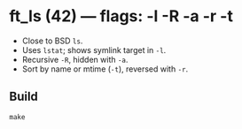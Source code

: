 
# ft_ls (42) — flags: -l -R -a -r -t

- Close to BSD `ls`.
- Uses `lstat`; shows symlink target in `-l`.
- Recursive `-R`, hidden with `-a`.
- Sort by name or mtime (`-t`), reversed with `-r`.

## Build
```
make
```
